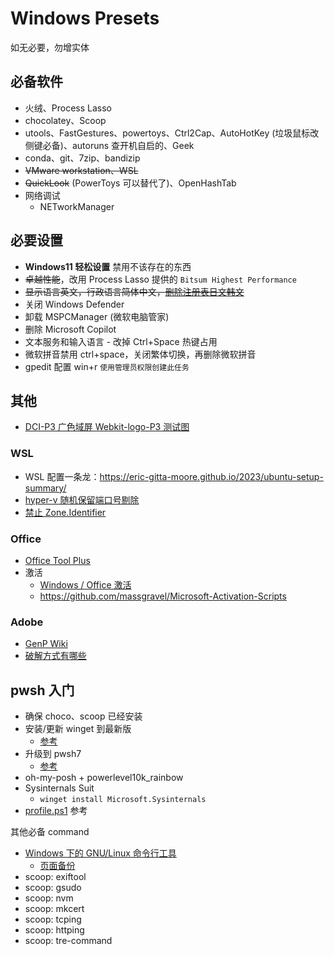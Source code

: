 # Windows Presets

如无必要，勿增实体

## 必备软件
- 火绒、Process Lasso
- chocolatey、Scoop
- utools、FastGestures、powertoys、Ctrl2Cap、AutoHotKey (垃圾鼠标改侧键必备)、autoruns 查开机自启的、Geek
- conda、git、7zip、bandizip
- ~~VMware workstation、WSL~~
- ~~QuickLook~~ (PowerToys 可以替代了)、OpenHashTab
- 网络调试
  - NETworkManager

## 必要设置
- **Windows11 轻松设置** 禁用不该存在的东西
- ~~卓越性能~~，改用 Process Lasso 提供的 `Bitsum Highest Performance`
- ~~显示语言英文，行政语言简体中文，[删除注册表日文韩文](https://zhuanlan.zhihu.com/p/502139239)~~
- 关闭 Windows Defender
- 卸载 MSPCManager (微软电脑管家)
- 删除 Microsoft Copilot
- 文本服务和输入语言 - 改掉 Ctrl+Space 热键占用
- 微软拼音禁用 ctrl+space，关闭繁体切换，再删除微软拼音
- gpedit 配置 win+r `使用管理员权限创建此任务`

## 其他
- [DCI-P3 广色域屏 Webkit-logo-P3 测试图](https://v2ex.com/t/622454#r_16034770)

### WSL
- WSL 配置一条龙：https://eric-gitta-moore.github.io/2023/ubuntu-setup-summary/
- [hyper-v 随机保留端口号剔除](https://juejin.cn/post/7214854106179321911)
- [禁止 Zone.Identifier](https://github.com/microsoft/WSL/issues/7456#issuecomment-1172877312)

### Office
- [Office Tool Plus](https://otp.landian.vip/zh-cn/)
- 激活
  - [Windows / Office 激活](https://github.com/zbezj/HEU_KMS_Activator/releases)
  - https://github.com/massgravel/Microsoft-Activation-Scripts

### Adobe
- [GenP Wiki](https://www.reddit.com/r/GenP/wiki/index/)
- [破解方式有哪些](https://www.reddit.com/r/GenP/wiki/patchmethods/)


## pwsh 入门
- 确保 choco、scoop 已经安装
- 安装/更新 winget 到最新版
  - [参考](https://github.com/microsoft/winget-cli/discussions/4100)
- 升级到 pwsh7
  - [参考](https://learn.microsoft.com/zh-cn/powershell/scripting/install/installing-powershell-on-windows?view=powershell-7.4#winget)
- oh-my-posh + powerlevel10k_rainbow
- Sysinternals Suit
  - `winget install Microsoft.Sysinternals`
- [profile.ps1](./windows/profile.ps1) 参考

其他必备 command
- [Windows 下的 GNU/Linux 命令行工具](https://www.fournoas.com/posts/gnu-and-linux-command-line-tools-for-windows)
  - [页面备份](https://web.archive.org/web/20250329181455/https://www.fournoas.com/posts/gnu-and-linux-command-line-tools-for-windows/)
- scoop: exiftool
- scoop: gsudo
- scoop: nvm
- scoop: mkcert
- scoop: tcping
- scoop: httping
- scoop: tre-command
